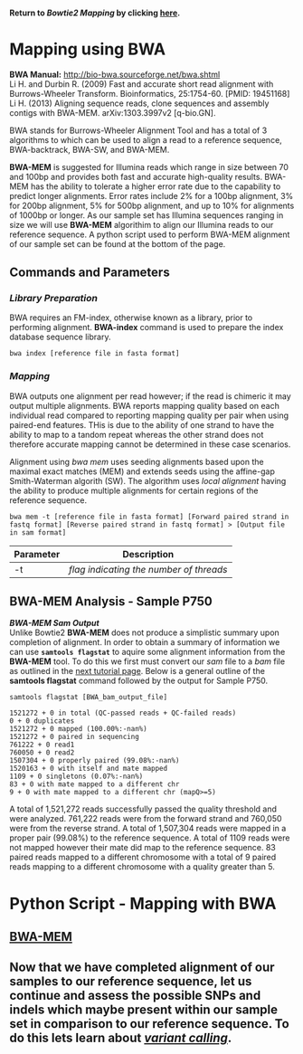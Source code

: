 #### Return to *Bowtie2 Mapping* by clicking [here](https://github.com/rszymkiewicz/Comparison_of_Mappers/blob/master/7_Mapping_Bowtie2.md).  

# Mapping using BWA
**BWA Manual:** http://bio-bwa.sourceforge.net/bwa.shtml  
Li H. and Durbin R. (2009) Fast and accurate short read alignment with Burrows-Wheeler Transform. Bioinformatics, 25:1754-60. [PMID: 19451168]  
Li H. (2013) Aligning sequence reads, clone sequences and assembly contigs with BWA-MEM. arXiv:1303.3997v2 [q-bio.GN].  

BWA stands for Burrows-Wheeler Alignment Tool and has a total of 3 algorithms to which can be used to align a read to a reference sequence, BWA-backtrack, BWA-SW, and BWA-MEM.  

**BWA-MEM** is suggested for Illumina reads which range in size between 70 and 100bp and provides both fast and accurate high-quality results. BWA-MEM has the ability to tolerate a higher error rate due to the capability to predict longer alignments. Error rates include 2% for a 100bp alignment, 3% for 200bp alignment, 5% for 500bp alignment, and up to 10% for alignments of 1000bp or longer. As our sample set has Illumina sequences ranging in size we will use **BWA-MEM** algorithim to align our Illumina reads to our reference sequence. A python script used to perform BWA-MEM alignment of our sample set can be found at the bottom of the page. 

## Commands and Parameters  
### *Library Preparation*  
BWA requires an FM-index, otherwise known as a library, prior to performing alignment. **BWA-index** command is used to prepare the index database sequence library.  

```
bwa index [reference file in fasta format]
```  

### *Mapping*

BWA outputs one alignment per read however; if the read is chimeric it may output multiple alignments. 
BWA reports mapping quality based on each individual read compared to reporting mapping quality per pair when using paired-end features. THis is due to the ability of one strand to have the ability to map to a tandom repeat whereas the other strand does not therefore accurate mapping cannot be determined in these case scenarios. 

Alignment using *bwa mem* uses seeding alignments based upon the maximal exact matches (MEM) and extends seeds using the affine-gap Smith-Waterman algorith (SW). The algorithm uses *local alignment* having the ability to produce multiple alignments for certain regions of the reference sequence. 

```
bwa mem -t [reference file in fasta format] [Forward paired strand in fastq format] [Reverse paired strand in fastq format] > [Output file in sam format]
``` 
Parameter | Description
----------|------------
-t | *flag indicating the number of threads*  

## BWA-MEM Analysis - Sample P750    
***BWA-MEM Sam Output***  
Unlike Bowtie2 **BWA-MEM** does not produce a simplistic summary upon completion of alignment. In order to obtain a summary of information we can use **```samtools flagstat```** to aquire some alignment information from the **BWA-MEM** tool. To do this we first must convert our *sam* file to a *bam* file as outlined in the [next tutorial page]().  Below is a general outline of the **samtools flagstat** command followed by the output for Sample P750.   

```
samtools flagstat [BWA_bam_output_file]
```  
```
1521272 + 0 in total (QC-passed reads + QC-failed reads)
0 + 0 duplicates
1521272 + 0 mapped (100.00%:-nan%)
1521272 + 0 paired in sequencing
761222 + 0 read1
760050 + 0 read2
1507304 + 0 properly paired (99.08%:-nan%)
1520163 + 0 with itself and mate mapped
1109 + 0 singletons (0.07%:-nan%)
83 + 0 with mate mapped to a different chr
9 + 0 with mate mapped to a different chr (mapQ>=5)
```  

A total of 1,521,272 reads successfully passed the quality threshold and were analyzed. 761,222 reads were from the forward strand and 760,050 were from the reverse strand. A total of 1,507,304 reads were mapped in a proper pair (99.08%) to the reference sequence. A total of 1109 reads were not mapped however their mate did map to the reference sequence. 83 paired reads mapped to a different chromosome with a total of 9 paired reads mapping to a different chromosome with a quality greater than 5.  

# Python Script - Mapping with BWA
## [BWA-MEM](https://github.com/rszymkiewicz/Comparison_of_Mappers/blob/master/BWA_MEM.py)

## Now that we have completed alignment of our samples to our reference sequence, let us continue and assess the possible SNPs and indels which maybe present within our sample set in comparison to our reference sequence. To do this lets learn about [*variant calling*](https://github.com/rszymkiewicz/Comparison_of_Mappers/blob/master/9_Variant_Calling.md).   
